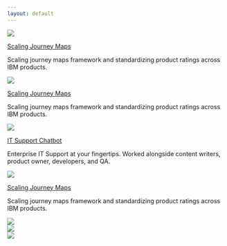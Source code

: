 ```yaml
---
layout: default
---
```



<div class="grid">
<article>
  <img src="/images/passportlarge.png"/>
  <div class="text">
    <p><a href="default.asp" target="_blank">Scaling Journey Maps</a></p>
  <p>Scaling journey maps framework and standardizing  product ratings across IBM products. </p>
     </div>
 </article>
 <article>
  <img src="/images/massmotionlarger.png"/>
  <div class="text">
  <p><a href="default.asp" target="_blank">Scaling Journey Maps</a></p>
  <p>Scaling journey maps framework and standardizing  product ratings across IBM products. </p>
     </div>
 </article>
 <article>
  <img src="/images/passportlarge.png"/>
  <div class="text">
  <p><a href="default.asp" target="_blank">IT Support Chatbot</a></p>
  <p>Enterprise IT Support at your fingertips. Worked alongside content writers, product owner, developers, and QA.</p>
     </div>
 </article>
 <article>
  <img src="/images/blackberrybigger.png"/>
  <div class="text">
   <p><a href="default.asp" target="_blank">Scaling Journey Maps</a></p>
  <p>Scaling journey maps framework and standardizing  product ratings across IBM products. </p>
  </div>
 </article>
</div>


<div class="grid">
<article>
  <img src="/images/passportlarge.png"/>
 </article>
 <article>
  <img src="/images/passportlarge.png"/>
 </article>
 <article>
  <img src="/images/passportlarge.png"/>
 </article>
</div>



